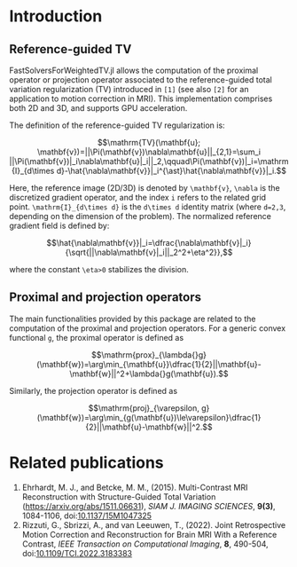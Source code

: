 # Introduction

## Reference-guided TV

FastSolversForWeightedTV.jl allows the computation of the proximal operator or projection operator associated to the reference-guided total variation regularization (TV) introduced in `[1]` (see also `[2]` for an application to motion correction in MRI). This implementation comprises both 2D and 3D, and supports GPU acceleration.

The definition of the reference-guided TV regularization is:
```math
\mathrm{TV}(\mathbf{u}; \mathbf{v})=||\Pi(\mathbf{v})\nabla\mathbf{u}||_{2,1}=\sum_i ||\Pi(\mathbf{v})|_i\nabla\mathbf{u}|_i||_2,\qquad\Pi(\mathbf{v})|_i=\mathrm{I}_{d\times d}-\hat{\nabla\mathbf{v}}|_i^{\ast}\hat{\nabla\mathbf{v}}|_i.
```
Here, the reference image (2D/3D) is denoted by ``\mathbf{v}``, ``\nabla`` is the discretized gradient operator, and the index ``i`` refers to the related grid point. ``\mathrm{I}_{d\times d}`` is the ``d\times d`` identity matrix (where ``d=2,3``, depending on the dimension of the problem). The normalized reference gradient field is defined by:
```math
\hat{\nabla\mathbf{v}}|_i=\dfrac{\nabla\mathbf{v}|_i}{\sqrt{||\nabla\mathbf{v}|_i||_2^2+\eta^2}},
```
where the constant ``\eta>0`` stabilizes the division.

## Proximal and projection operators

The main functionalities provided by this package are related to the computation of the proximal and projection operators. For a generic convex functional ``g``, the proximal operator is defined as
```math
\mathrm{prox}_{\lambda{}g}(\mathbf{w})=\arg\min_{\mathbf{u}}\dfrac{1}{2}||\mathbf{u}-\mathbf{w}||^2+\lambda{}g(\mathbf{u}).
```
Similarly, the projection operator is defined as
```math
\mathrm{proj}_{\varepsilon, g}(\mathbf{w})=\arg\min_{g(\mathbf{u})\le\varepsilon}\dfrac{1}{2}||\mathbf{u}-\mathbf{w}||^2.
```

# Related publications

1. Ehrhardt, M. J., and Betcke, M. M., (2015). Multi-Contrast MRI Reconstruction with Structure-Guided Total Variation (https://arxiv.org/abs/1511.06631), _SIAM J. IMAGING SCIENCES_, **9(3)**, 1084-1106, doi:[10.1137/15M1047325](https://doi.org/10.1137/15M1047325)
2. Rizzuti, G., Sbrizzi, A., and van Leeuwen, T., (2022). Joint Retrospective Motion Correction and Reconstruction for Brain MRI With a Reference Contrast, _IEEE Transaction on Computational Imaging_, **8**, 490-504, doi:[10.1109/TCI.2022.3183383](hhtps://doi.org/10.1109/TCI.2022.3183383)